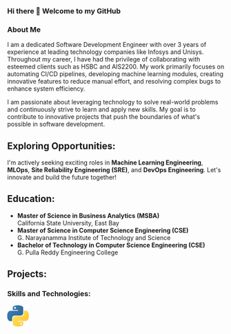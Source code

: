 ### Hi there 👋 Welcome to my GitHub
### About Me
I am a dedicated Software Development Engineer with over 3 years of experience at leading technology companies like Infosys and Unisys. Throughout my career, I have had the privilege of collaborating with esteemed clients such as HSBC and AIS2200. My work primarily focuses on automating CI/CD pipelines, developing machine learning modules, creating innovative features to reduce manual effort, and resolving complex bugs to enhance system efficiency.

I am passionate about leveraging technology to solve real-world problems and continuously strive to learn and apply new skills. My goal is to contribute to innovative projects that push the boundaries of what's possible in software development.

## Exploring Opportunities:
I'm actively seeking exciting roles in **Machine Learning Engineering**, **MLOps**, **Site Reliability Engineering (SRE)**, and **DevOps Engineering**. Let's innovate and build the future together!

## Education:
- **Master of Science in Business Analytics (MSBA)**  
  California State University, East Bay
- **Master of Science in Computer Science Engineering (CSE)**  
  G. Narayanamma Institute of Technology and Science
- **Bachelor of Technology in Computer Science Engineering (CSE)**  
  G. Pulla Reddy Engineering College

## Projects:


### Skills and Technologies:

<img src="python.jpg" width="50">






<!--
**jasvithaBuggana/JasvithaBuggana** is a ✨ _special_ ✨ repository because its `README.md` (this file) appears on your GitHub profile.

Here are some ideas to get you started:

- 🔭 I’m currently working on ...
- 🌱 I’m currently learning ...
- 👯 I’m looking to collaborate on ...
- 🤔 I’m looking for help with ...
- 💬 Ask me about ...
- 📫 How to reach me: ...
- 😄 Pronouns: ...
- ⚡ Fun fact: ...
-->
